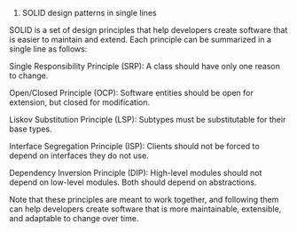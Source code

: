 1. SOLID design patterns in single lines

SOLID is a set of design principles that help developers create software that is easier to maintain and extend. Each principle can be summarized in a single line as follows:

Single Responsibility Principle (SRP): A class should have only one reason to change.

Open/Closed Principle (OCP): Software entities should be open for extension, but closed for modification.

Liskov Substitution Principle (LSP): Subtypes must be substitutable for their base types.

Interface Segregation Principle (ISP): Clients should not be forced to depend on interfaces they do not use.

Dependency Inversion Principle (DIP): High-level modules should not depend on low-level modules. Both should depend on abstractions.

Note that these principles are meant to work together, and following them can help developers create software that is more maintainable, extensible, and adaptable to change over time.

